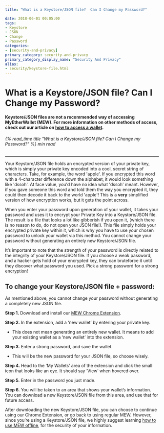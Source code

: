 ```yaml
---
title: "What is a Keystore/JSON file?  Can I Change my Password?"

date: 2018-06-01 00:05:00
tags:
- Keystore
- JSON
- Change
- Password
categories:
- [security-and-privacy]
primary_category: security-and-privacy
primary_category_display_name: "Security And Privacy"
alias:
- security/keystore-file.html
---
```


# __What is a Keystore/JSON file?  Can I Change my Password?__
#### __Keystore/JSON files are not a recommended way of accessing MyEtherWallet (MEW).  For more information on other methods of access, check out our article on [how to access a wallet][accessMEW].__
###### {% read_time title "What is a Keystore/JSON file? Can I Change my Password?" %} min read
***
 
Your Keystore/JSON file holds an encrypted version of your private key, which is simply your private key encoded into a cool, secret string of characters. Take, for example, the word 'apple'. If you encrypted this word with a 4-character difference down the alphabet, it would look something like 'dssoh'. At face value, you'd have no idea what 'dssoh' meant. However, if you gave someone this word and told them the way you encrypted it, they could then decode it back to the world 'apple'! This is a **very** simplified version of how encryption works, but it gets the point across.

When you enter your password upon generation of your wallet, it takes your password and uses it to encrypt your Private Key into a Keystore/JSON file. The result is a file that looks a lot like gibberish if you open it, (which there is no reason to do, do not open your JSON file!). This file simply holds your encrypted private key within it, which is why you have to use your chosen password to unlock your wallet via this method. You cannot change your password without generating an entirely new Keystore/JSON file.

It’s important to note that the strength of your password is directly related to the integrity of your Keystore/JSON file. If you choose a weak password, and a hacker gets hold of your encrypted key, they can bruteforce it until they discover what password you used. Pick a strong password for a strong encryption! 



## __To change your Keystore/JSON file + password:__

As mentioned above, you cannot change your password without generating a completely new JSON file. 

**Step 1.** Download and install our [MEW Chrome Extension][MEWCX]. 

**Step 2.** In the extension, add a ‘new wallet’ by entering your private key. 
* This does not mean generating an entirely new wallet. It means to add your existing wallet as a ‘new wallet’ into the extension.

**Step 3.** Enter a strong password, and save the wallet. 
* This will be the new password for your JSON file, so choose wisely.

**Step 4.** Head to the ‘My Wallets’ area of the extension and click the small icon that looks like an eye. It should say ‘View’ when hovered over. 

**Step 5.** Enter in the password you just made.

**Step 6.** You will be taken to an area that shows your wallet’s information. You can download a new Keystore/JSON file from this area, and use that for future access.

After downloading the new Keystore/JSON file, you can choose to continue using our Chrome Extension, or go back to using regular MEW. However, since you’re using a Keystore/JSON file, we highly suggest learning [how to use MEW offline][offlineMEW], for the security of your information.

[accessMEW]: /@@@@@@/getting-started/how-to-access-your-wallet/
[offlineMEW]: /@@@@@@/offline/offline-mew-looks-weird/
[MEWCX]: https://chrome.google.com/webstore/detail/myetherwallet/nlbmnnijcnlegkjjpcfjclmcfggfefdm?hl=en